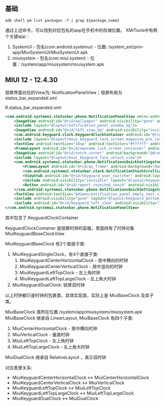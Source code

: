 ## 基础 
```shell
adb shell pm list packages -f | grep ${package_name}
```
通过上述命令，可以找到对应包名的app在手机中的存储位置。
XMiTools中有两个关键app：
1. SystemUI - 包名(com.android.systemui) - 位置: /system_ext/priv-app/MiuiSystemUI/MiuiSystemUI.apk
2. miuisystem - 包名(com.miui.system) - 位置：/system/app/miuisystem/miuisystem.apk

## MIUI 12 - 12.4.30
锁屏界面对应的View为: NotificationPanelView；锁屏布局为 status_bar_expanded.xml

R.status_bar_expanded.xml:
```xml
<com.android.systemui.statusbar.phone.NotificationPanelView xmlns:android="http://schemas.android.com/apk/res/android" xmlns:app="http://schemas.android.com/apk/res-auto" xmlns:systemui="http://schemas.android.com/apk/res/com.android.systemui" android:id="@+id/notification_panel" android:background="@android:color/transparent" android:layout_width="@dimen/notification_panel_width" android:layout_height="match_parent">
    <ImageView android:id="@+id/wallpaper" android:visibility="gone" android:layout_width="match_parent" android:layout_height="match_parent" android:scaleType="centerCrop" android:importantForAccessibility="no"/>
    <include layout="@layout/notification_panel_window_bg"/>
    <ImageView android:id="@+id/left_view_bg" android:visibility="invisible" android:layout_width="match_parent" android:layout_height="match_parent" android:scaleType="centerCrop"/>
    <com.android.keyguard.clock.KeyguardClockContainer android:id="@+id/keyguard_clock_view" android:layout_width="match_parent" android:layout_height="wrap_content" android:importantForAccessibility="no"/>
    <include layout="@layout/miui_keyguard_lock_screen_magazine_pre_layout"/>
    <TextView android:textSize="16sp" android:textColor="#ffffff" android:layout_gravity="top|right|center_vertical|center_horizontal|center|end" android:id="@+id/switch_to_system_user" android:visibility="gone" android:layout_width="wrap_content" android:layout_height="wrap_content" android:layout_marginTop="40dp" android:text="@string/switch_system_user" android:drawableLeft="@drawable/logout_dark" android:drawablePadding="5dp" android:layout_marginEnd="23dp"/>
    <FrameLayout android:id="@+id/awesome_lock_screen_container" android:visibility="gone" android:layout_width="match_parent" android:layout_height="match_parent"/>
    <ImageView android:id="@+id/notch_corner" android:background="@drawable/screen_round_corner_notch" android:visibility="gone" android:layout_width="match_parent" android:layout_height="wrap_content"/>
    <include layout="@layout/miui_keyguard_face_unlock_view"/>
    <com.android.systemui.statusbar.phone.NotificationsQuickSettingsContainer android:layout_gravity="center_horizontal|clip_horizontal" android:id="@+id/notification_container_parent" android:focusable="true" android:focusableInTouchMode="true" android:clipChildren="false" android:clipToPadding="false" android:layout_width="match_parent" android:layout_height="match_parent" android:paddingStart="@dimen/panel_content_margin_horizontal" android:paddingEnd="@dimen/panel_content_margin_horizontal">
        <FrameLayout android:id="@+id/qs_frame" android:background="@android:color/transparent" android:focusable="true" android:focusableInTouchMode="true" android:nextFocusRight="@+id/notification_stack_scroller" android:nextFocusDown="@+id/notification_stack_scroller" android:layout="@layout/qs_panel" android:layout_width="match_parent" android:layout_height="match_parent" android:importantForAccessibility="no" android:accessibilityTraversalBefore="@+id/notification_stack_scroller" app:viewType="com.android.systemui.plugins.qs.QS"/>
        <com.android.systemui.statusbar.stack.NotificationStackScrollLayout android:layout_gravity="center_horizontal|clip_horizontal" android:id="@+id/notification_stack_scroller" android:clipToPadding="false" android:layout_width="match_parent" android:layout_height="match_parent" android:importantForAccessibility="no" android:elevation="2dp" android:accessibilityTraversalAfter="@+id/qs_frame"/>
        <ViewStub android:id="@+id/keyguard_user_switcher" android:layout="@layout/keyguard_user_switcher" android:layout_width="match_parent" android:layout_height="match_parent"/>
        <include android:visibility="invisible" layout="@layout/keyguard_status_bar"/>
        <Button android:id="@+id/report_rejected_touch" android:visibility="gone" android:layout_width="wrap_content" android:layout_height="wrap_content" android:layout_marginTop="@dimen/status_bar_header_height_keyguard" android:text="@string/report_rejected_touch"/>
    </com.android.systemui.statusbar.phone.NotificationsQuickSettingsContainer>
    <TextView android:textSize="@dimen/notification_panel_empty_text_size" android:textColor="@color/empty_shade_text_color" android:gravity="center" android:layout_gravity="center" android:id="@+id/no_notifications" android:visibility="gone" android:layout_width="match_parent" android:layout_height="wrap_content" android:text="@string/empty_shade_text"/>
    <include android:visibility="gone" layout="@layout/keyguard_bottom_area"/>
    <include android:id="@+id/keyguard_left_view" android:visibility="invisible" layout="@layout/miui_keyguard_left_view_container"/>
</com.android.systemui.statusbar.phone.NotificationPanelView>
```
其中包含了 KeyguardClockContainer

KeyguardClockContainer 是锁屏时钟的容器，里面持有了时钟对象 MiuiKeyguardBaseClockView

MiuiKeyguardBaseClock 有2个直接子类:
1. MiuiKeyguardSingleClock，有4个直接子类:
    1. MiuiKeyguardCenterHorizontalClock - 居中横向的时钟
    2. MiuiKeyguardCenterVerticalClock - 居中竖向的时钟
    3. MiuiKeyguardLeftTopClock - 左上角时钟
    4. MiuiKeyguardLeftTopLargeClock - 左上角大时钟
2. MiuiKeyguardDualClock: 锁屏双时钟

以上时钟都只是时钟的包裹类，具体实现类，实际上是 MiuiBaseClock 及其子类。

MiuiBaseClock 类所在位置 /system/app/miuisystem/miuisystem.apk
MiuiBaseClock 继承自 LinearLayout, MiuiBaseClock 有四个子类:
1. MiuiCenterHorizontalClock - 居中横向时钟
2. MiuiVerticalClock - 垂直时钟
3. MiuiLeftTopClock - 左上角时钟
4. MiuiLeftTopLargeClock - 左上角大时钟

MiuiDualClock 继承自 RelativeLayout ，表示双时钟

对应表里关系:
- MiuiKeyguardCenterHorizontalClock <-> MiuiCenterHorizontalClock
- MiuiKeyguardCenterVerticalClock <-> MiuiVerticalClock
- MiuiKeyguardLeftTopClock <-> MiuiLeftTopClock
- MiuiKeyguardLeftTopLargeClock <-> MiuiLeftTopLargeClock
- MiuiKeyguardDualClock <-> MiuiDualClock
